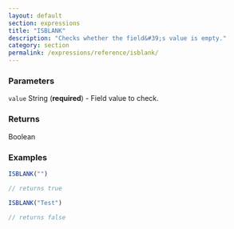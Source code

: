 ```yaml
---
layout: default
section: expressions
title: "ISBLANK"
description: "Checks whether the field&#39;s value is empty."
category: section
permalink: /expressions/reference/isblank/
---
```


### Parameters

`value` String (__required__) - Field value to check.

### Returns

Boolean

### Examples

```js
ISBLANK("")

// returns true
```


```js
ISBLANK("Test")

// returns false
```